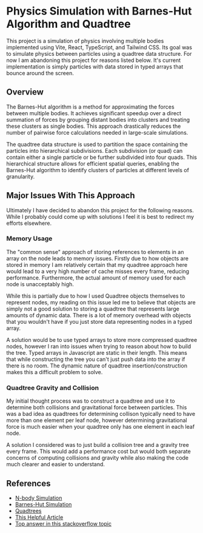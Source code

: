 # Physics Simulation with Barnes-Hut Algorithm and Quadtree

This project is a simulation of physics involving multiple bodies implemented using Vite, React, TypeScript, and Tailwind CSS. Its goal was to simulate physics between particles using a quadtree data structure. For now I am abandoning this project for reasons listed below. It's current implementation is simply particles with data stored in typed arrays that bounce around the screen.

## Overview

The Barnes-Hut algorithm is a method for approximating the forces between multiple bodies. It achieves significant speedup over a direct summation of forces by grouping distant bodies into clusters and treating these clusters as single bodies. This approach drastically reduces the number of pairwise force calculations needed in large-scale simulations.

The quadtree data structure is used to partition the space containing the particles into hierarchical subdivisions. Each subdivision (or quad) can contain either a single particle or be further subdivided into four quads. This hierarchical structure allows for efficient spatial queries, enabling the Barnes-Hut algorithm to identify clusters of particles at different levels of granularity.

## Major Issues With This Approach

Ultimately I have decided to abandon this project for the following reasons. While I probably could come up with solutions I feel it is best to redirect my efforts elsewhere.

### Memory Usage

The "common sense" approach of storing references to elements in an array on the node leads to memory issues. Firstly due to how objects are stored in memory I am relatively certain that my quadtree approach here would lead to a very high number of cache misses every frame, reducing performance. Furthermore, the actual amount of memory used for each node is unacceptably high.

While this is partially due to how I used Quadtree objects themselves to represent nodes, my reading on this issue led me to believe that objects are simply not a good solution to storing a quadtree that represents large amounts of dynamic data. There is a lot of memory overhead with objects that you wouldn't have if you just store data representing nodes in a typed array.

A solution would be to use typed arrays to store more compressed quadtree nodes, however I ran into issues when trying to reason about how to build the tree. Typed arrays in Javascript are static in their length. This means that while constructing the tree you can't just push data into the array if there is no room. The dynamic nature of quadtree insertion/construction makes this a difficult problem to solve.

### Quadtree Gravity and Collision

My initial thought process was to construct a quadtree and use it to determine both collisions and gravitational force between particles. This was a bad idea as quadtrees for determining collison typically need to have more than one element per leaf node, however determining gravitational force is much easier when your quadtree only has one element in each leaf node.

A solution I considered was to just build a collision tree and a gravity tree every frame. This would add a performance cost but would both separate concerns of computing collisions and gravity while also making the code much clearer and easier to understand.

## References

- [N-body Simulation](https://en.wikipedia.org/wiki/N-body_simulation)
- [Barnes-Hut Simulation](https://en.wikipedia.org/wiki/Barnes%E2%80%93Hut_simulation)
- [Quadtrees](https://en.wikipedia.org/wiki/Quadtree)
- [This Helpful Article](http://arborjs.org/docs/barnes-hut)
- [Top answer in this stackoverflow topic](https://stackoverflow.com/questions/41946007/efficient-and-well-explained-implementation-of-a-quadtree-for-2d-collision-det)
